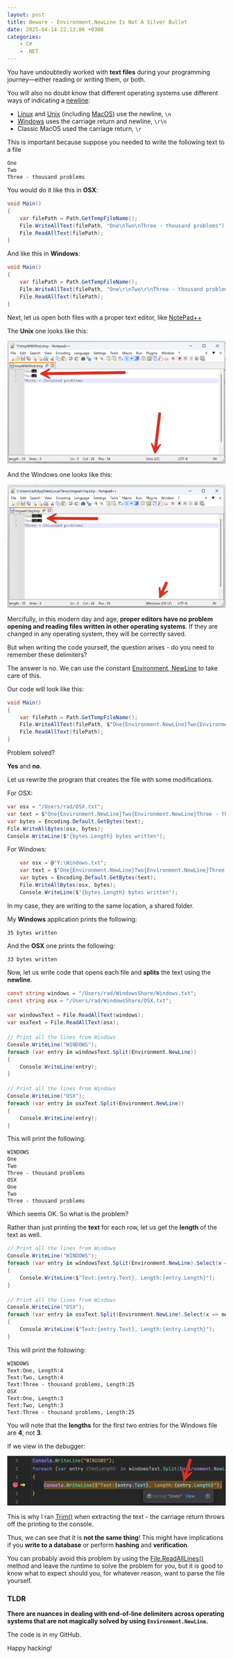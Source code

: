 ```yaml
---
layout: post
title: Beware - Environment.NewLine Is Not A Silver Bullet
date: 2025-04-14 22:13:06 +0300
categories:
    - C#
    - .NET
---
```


You have undoubtedly worked with **text files** during your programming journey—either reading or writing them, or both.

You will also no doubt know that different operating systems use different ways of indicating a [newline](https://en.wikipedia.org/wiki/Newline):

- [Linux](https://en.wikipedia.org/wiki/Linux) and [Unix](https://en.wikipedia.org/wiki/Unix) (including [MacOS](https://en.wikipedia.org/wiki/MacOS)) use the newline, `\n`
- [Windows](https://en.wikipedia.org/wiki/Microsoft_Windows) uses the carriage return and newline, `\r\n`
- Classic MacOS used the carriage return, `\r`

This is important because suppose you needed to write the following text to a file

```plaintext
One
Two 
Three - thousand problems
```

You would do it like this in **OSX**:

```c#
void Main()
{
	var filePath = Path.GetTempFileName();
	File.WriteAllText(filePath, "One\nTwo\nThree - thousand problems");
	File.ReadAllText(filePath);
}

```

And like this in **Windows**:

```c#
void Main()
{
	var filePath = Path.GetTempFileName();
	File.WriteAllText(filePath, "One\r\nTwo\r\nThree - thousand problems");
	File.ReadAllText(filePath);
}

```

Next, let us open both files with a proper text editor, like [NotePad++](https://notepad-plus-plus.org/)

The **Unix** one looks like this:

![UnixText](../images/2025/04/UnixText.png)

And the Windows one looks like this:

![WindowsText](../images/2025/04/WindowsText.png)

Mercifully, in this modern day and age, **proper editors have no problem opening and reading files written in other operating systems**. If they are changed in any operating system, they will be correctly saved.

But when writing the code yourself, the question arises - do you need to remember these delimiters?

The answer is no. We can use the constant [Environment, NewLine](https://learn.microsoft.com/en-us/dotnet/api/system.environment.newline?view=net-9.0) to take care of this.

Our code will look like this:

```c#
void Main()
{
	var filePath = Path.GetTempFileName();
	File.WriteAllText(filePath, $"One{Environment.NewLine}Two{Environment.NewLine}Three - thousand problems");
	File.ReadAllText(filePath);
}

```

Problem solved?

**Yes** and **no**.

Let us rewrite the program that creates the file with some modifications.

For OSX:

```c#
var osx = "/Users/rad/OSX.txt";
var text = $"One{Environment.NewLine}Two{Environment.NewLine}Three - thousand problems";
var bytes = Encoding.Default.GetBytes(text);
File.WriteAllBytes(osx, bytes);
Console.WriteLine($"{bytes.Length} bytes written");
```

For Windows:

```c#
	var osx = @"Y:\Windows.txt";
	var text = $"One{Environment.NewLine}Two{Environment.NewLine}Three - thousand problems";
	var bytes = Encoding.Default.GetBytes(text);
	File.WriteAllBytes(osx, bytes);
	Console.WriteLine($"{bytes.Length} bytes written");
```

In my case, they are writing to the same location, a shared folder.

My **Windows** application prints the following:

```plaintext
35 bytes written
```

And the **OSX** one prints the following:

```plaintext
33 bytes written
```

Now, let us write code that opens each file and **splits** the text using the **newline**.

```c#
const string windows = "/Users/rad/WindowsShare/Windows.txt";
const string osx = "/Users/rad/WindowsShare/OSX.txt";

var windowsText = File.ReadAllText(windows);
var osxText = File.ReadAllText(osx);

// Print all the lines from Windows
Console.WriteLine("WINDOWS");
foreach (var entry in windowsText.Split(Environment.NewLine))
{
    Console.WriteLine(entry);
}

// Print all the lines from Windows
Console.WriteLine("OSX");
foreach (var entry in osxText.Split(Environment.NewLine))
{
    Console.WriteLine(entry);
}
```

This will print the following:

```plaintext
WINDOWS
One
Two
Three - thousand problems
OSX
One
Two
Three - thousand problems

```

Which seems OK. So what is the problem?

Rather than just printing the **text** for each row, let us get the **length** of the text as well.

```c#
// Print all the lines from Windows
Console.WriteLine("WINDOWS");
foreach (var entry in windowsText.Split(Environment.NewLine).Select(x => new { Text = x.Trim(), Length = x.Length }))
{
    Console.WriteLine($"Text:{entry.Text}, Length:{entry.Length}");
}

// Print all the lines from Windows
Console.WriteLine("OSX");
foreach (var entry in osxText.Split(Environment.NewLine).Select(x => new { Text = x.Trim(), Length = x.Length }))
{
    Console.WriteLine($"Text:{entry.Text}, Length:{entry.Length}");
}
```

This will print the following:

```plaintext
WINDOWS
Text:One, Length:4
Text:Two, Length:4
Text:Three - thousand problems, Length:25
OSX
Text:One, Length:3
Text:Two, Length:3
Text:Three - thousand problems, Length:25
```

You will note that the **lengths** for the first two entries for the Windows file are **4**, not **3**.

If we view in the debugger:

![EntryWithReturn](../images/2025/04/EntryWithReturn.png)

This is why I ran [Trim()](https://learn.microsoft.com/en-us/dotnet/api/system.string.trim?view=net-9.0) when extracting the text - the carriage return throws off the printing to the console.

Thus, we can see that it is **not the same thing**! This might have implications if you **write to a database** or perform **hashing** and **verification**.

You can probably avoid this problem by using the [File.ReadAllLines()](https://learn.microsoft.com/en-us/dotnet/api/system.io.file.readalllines?view=net-9.0) method and leave the runtime to solve the problem for you, but it is good to know what to expect should you, for whatever reason, want to parse the file yourself.

### TLDR

**There are nuances in dealing with end-of-line delimiters across operating systems that are not magically solved by using `Environment.NewLine`.**

The code is in my GitHub.

Happy hacking!
